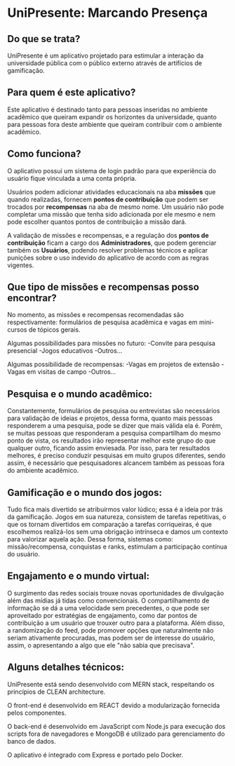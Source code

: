 # UniPresente: Marcando Presença

## Do que se trata?
  
  UniPresente é um aplicativo projetado para estimular a interação da universidade pública com o público externo através de artifícios de gamificação.

## Para quem é este aplicativo?

  Este aplicativo é destinado tanto para pessoas inseridas no ambiente acadêmico que queiram expandir os horizontes da universidade, quanto para pessoas fora deste ambiente que queiram contribuir com o ambiente acadêmico.
  
## Como funciona?

  O aplicativo possui um sistema de login padrão para que experiência do usuário fique vinculada a uma conta própria.  

  Usuários podem adicionar atividades educacionais na aba **missões** que quando realizadas, fornecem **pontos de contribuição** que podem ser trocados por **recompensas** na aba de mesmo nome. Um usuário não pode completar uma missão que tenha sido adicionada por ele mesmo e nem pode escolher quantos pontos de contribuição a missão dará.
  
  A validação de missões e recompensas, e a regulação dos **pontos de contribuição** ficam a cargo dos **Administradores**, que podem gerenciar também os **Usuários**, podendo resolver problemas técnicos e aplicar punições sobre o uso indevido do aplicativo de acordo com as regras vigentes.
  
## Que tipo de missões e recompensas posso encontrar?

  No momento, as missões e recompensas recomendadas são respectivamente: formulários de pesquisa acadêmica e vagas em mini-cursos de tópicos gerais.
  
  Algumas possibilidades para missões no futuro:
  -Convite para pesquisa presencial
  -Jogos educativos
  -Outros...
  
  Algumas possibilidade de recompensas:
  -Vagas em projetos de extensão
  -Vagas em visitas de campo
  -Outros...
  
## Pesquisa e o mundo acadêmico:

  Constantemente, formulários de pesquisa ou entrevistas são necessários para validação de ideias e projetos, dessa forma, quanto mais pessoas responderem a uma pesquisa, pode se dizer que mais válida ela é. Porém, se muitas pessoas que responderam a pesquisa compartilham do mesmo ponto de vista, os resultados irão representar melhor este grupo do que qualquer outro, ficando assim enviesada. Por isso, para ter resultados melhores, é preciso conduzir pesquisas em muito grupos diferentes, sendo assim, é necessário que pesquisadores alcancem também as pessoas fora do ambiente acadêmico.

## Gamificação e o mundo dos jogos:

  Tudo fica mais divertido se atribuírmos valor lúdico; essa é a ideia por trás da gamificação. Jogos em sua natureza, consistem de tarefas repetitivas, o que os tornam divertidos em comparação a tarefas corriqueiras, é que escolhemos realizá-los sem uma obrigação intrínseca e damos um contexto para valorizar aquela ação. Dessa forma, sistemas como: missão/recompensa, conquistas e ranks, estimulam a participação contínua do usuário.

## Engajamento e o mundo virtual:
  
  O surgimento das redes sociais trouxe novas oportunidades de divulgação além das mídias já tidas como convencionais. O compartilhamento de informação se dá a uma velocidade sem precedentes, o que pode ser aproveitado por estratégias de engajamento, como dar pontos de contribuição a um usuário que trouxer outro para a plataforma. Além disso, a randomização do feed, pode promover opções que naturalmente não seriam ativamente procuradas, mas podem ser de interesse do usuário, assim, o apresentando a algo que ele "não sabia que precisava".  

## Alguns detalhes técnicos:
  
  UniPresente está sendo desenvolvido com MERN stack, respeitando os princípios de CLEAN architecture.
  
  O front-end é desenvolvido em REACT devido a modularização fornecida pelos componentes.
  
  O back-end é desenvolvido em JavaScript com Node.js para execução dos scripts fora de navegadores e MongoDB é utilizado para gerenciamento do banco de dados.
  
  O aplicativo é integrado com Express e portado pelo Docker.
